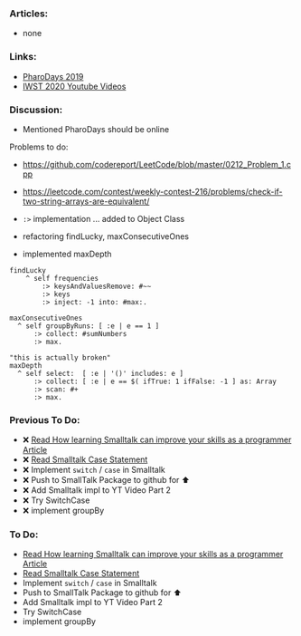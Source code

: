 ### Articles:

* none

### Links:

* [PharoDays 2019](https://pharo.org/2019PharoDays)
* [IWST 2020 Youtube Videos](https://www.youtube.com/playlist?list=PLLDCKIQIizc25pnrIJZv-NsbbT4_Go-du)

### Discussion:

* Mentioned PharoDays should be online

Problems to do:
* https://github.com/codereport/LeetCode/blob/master/0212_Problem_1.cpp
* https://leetcode.com/contest/weekly-contest-216/problems/check-if-two-string-arrays-are-equivalent/

* `:>` implementation ... added to Object Class
* refactoring findLucky, maxConsecutiveOnes
* implemented maxDepth

```smalltalk
findLucky
	^ self frequencies 
	    :> keysAndValuesRemove: #~~
	    :> keys 
	    :> inject: -1 into: #max:.

maxConsecutiveOnes
  ^ self groupByRuns: [ :e | e == 1 ] 
      :> collect: #sumNumbers
      :> max.

"this is actually broken"
maxDepth
  ^ self select:  [ :e | '()' includes: e ]
      :> collect: [ :e | e == $( ifTrue: 1 ifFalse: -1 ] as: Array
      :> scan: #+
      :> max.
```

### Previous To Do:

* :x: [Read How learning Smalltalk can improve your skills as a programmer Article](https://smalltalkrenaissance.wordpress.com/2016/07/19/how-learning-smalltalk-can-improve-your-skills-as-a-programmer/)
* :x: [Read Smalltalk Case Statement](https://wiki.c2.com/?SmalltalkCaseStatement)
* :x: Implement `switch` / `case` in Smalltalk
* :x: Push to SmallTalk Package to github for :arrow_up:
* :x: Add Smalltalk impl to YT Video Part 2
* :x: Try SwitchCase
* :x: implement groupBy

### To Do:

* [Read How learning Smalltalk can improve your skills as a programmer Article](https://smalltalkrenaissance.wordpress.com/2016/07/19/how-learning-smalltalk-can-improve-your-skills-as-a-programmer/)
* [Read Smalltalk Case Statement](https://wiki.c2.com/?SmalltalkCaseStatement)
* Implement `switch` / `case` in Smalltalk
* Push to SmallTalk Package to github for :arrow_up:
* Add Smalltalk impl to YT Video Part 2
* Try SwitchCase
* implement groupBy

